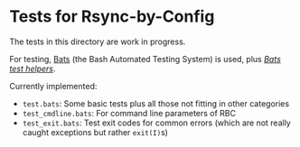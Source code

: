 # Tests for Rsync-by-Config

The tests in this directory are work in progress.

For testing, [Bats](https://github.com/sstephenson/bats) (the Bash Automated Testing System) is used, plus [*Bats test helpers*](https://github.com/ztombol/bats-support).

Currently implemented:

* `test.bats`: Some basic tests plus all those not fitting in other categories
* `test_cmdline.bats`: For command line parameters of RBC
* `test_exit.bats`: Test exit codes for common errors (which are not really caught exceptions but rather `exit(I)`s)
